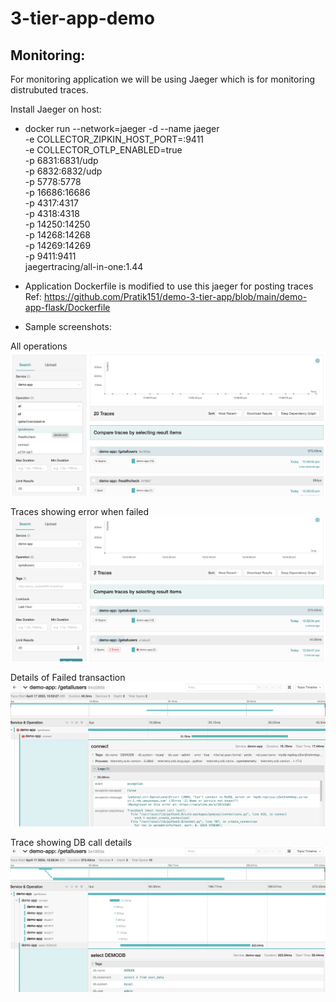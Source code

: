 # 3-tier-app-demo

Monitoring:
-
For monitoring application we will be using Jaeger which is for monitoring distrubuted traces.

Install Jaeger on host:

- docker run --network=jaeger -d --name jaeger \
  -e COLLECTOR_ZIPKIN_HOST_PORT=:9411 \
  -e COLLECTOR_OTLP_ENABLED=true \
  -p 6831:6831/udp \
  -p 6832:6832/udp \
  -p 5778:5778 \
  -p 16686:16686 \
  -p 4317:4317 \
  -p 4318:4318 \
  -p 14250:14250 \
  -p 14268:14268 \
  -p 14269:14269 \
  -p 9411:9411 \
  jaegertracing/all-in-one:1.44
  
- Application Dockerfile is modified to use this jaeger for posting traces
 Ref: https://github.com/Pratik151/demo-3-tier-app/blob/main/demo-app-flask/Dockerfile
  
- Sample screenshots:

All operations
![All operations](https://github.com/Pratik151/demo-3-tier-app/blob/main/monitoring/All%20operations%20for%20Application.png)

Traces showing error when failed
![Traces showing error when failed](https://github.com/Pratik151/demo-3-tier-app/blob/main/monitoring/Trace%20showing%20error%20traces.png)

Details of Failed transaction
![Details of Failed transaction](https://github.com/Pratik151/demo-3-tier-app/blob/main/monitoring/Detail%20of%20error%20for%20failed%20transaction.png)

Trace showing DB call details
![Trace showing DB call details](https://github.com/Pratik151/demo-3-tier-app/blob/main/monitoring/Trace%20showing%20DB%20calls.png)
